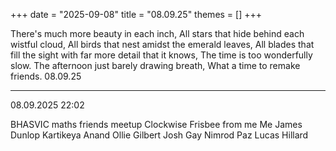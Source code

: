 +++
date = "2025-09-08"
title = "08.09.25"
themes = []
+++

There's much more beauty in each inch,
All stars that hide behind each wistful cloud,
All birds that nest amidst the emerald leaves,
All blades that fill the sight with far more detail that it knows,
The time is too wonderfully slow.
The afternoon just barely drawing breath,
What a time to remake friends.
08.09.25

---

08.09.2025 22:02

BHASVIC maths friends meetup
Clockwise Frisbee from me
Me
James Dunlop
Kartikeya Anand
Ollie Gilbert
Josh Gay
Nimrod Paz
Lucas Hillard